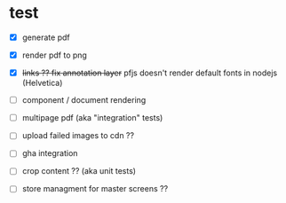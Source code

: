# test

- [x]  generate pdf
- [x]  render pdf to png
- [x]  ~~links ?? fix annotation layer~~ pfjs doesn't render default fonts in nodejs (Helvetica)
- [ ]  component / document rendering
- [ ]  multipage pdf (aka "integration" tests)
- [ ]  upload failed images to cdn ??
- [ ]  gha integration


- [ ]  crop content ?? (aka unit tests)
- [ ]  store managment for master screens ??
